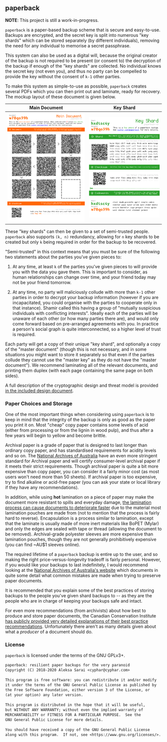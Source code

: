 ## paperback ##

**NOTE**: This project is still a work-in-progress.

`paperback` is a paper-based backup scheme that is secure and easy-to-use.
Backups are encrypted, and the secret key is split into numerous "key shards"
which can be stored separately (by different individuals), removing the need
for any individual to memorise a secret passphrase.

This system can also be used as a digital will, because the original creator of
the backup is not required to be present (or consent to) the decryption of the
backup if enough of the "key shards" are collected. No individual knows the
secret key (not even you), and thus no party can be compelled to provide the
key without the consent of `k-1` other parties.

To make this system as simple-to-use as possible, `paperback` creates several
PDFs which you can then print out and laminate, ready for recovery. The mockup
layout of these document is given below.

|                      Main Document                       |                   Key Shard                      |
| :------------------------------------------------------: | :----------------------------------------------: |
| ![Main Document Mockup](contrib/mockup-maindocument.png) | ![Key Shard Mockup](contrib/mockup-keyshard.png) |

These "key shards" can then be given to a set of semi-trusted people.
`paperback` also supports `(k, n)` redundancy, allowing for `n` key shards to
be created but only `k` being required in order for the backup to be recovered.

"Semi-trusted" in this context means that you must be sure of the following two
statements about the parties you've given pieces to:

1. At any time, at least `k` of the parties you've given pieces to will provide
   you with the data you gave them. This is important to consider, as human
   relationships can change over time, and your friend today may not be your
   friend tomorrow.

2. At any time, no party will maliciously collude with more than `k-1` other
   parties in order to decrypt your backup information (however if you are
   incapacitated, you could organise with the parties to cooperate only in that
   instance).  Shamir called this having a group of "mutually suspicious
   individuals with conflicting interests". Ideally each of the parties will be
   unaware of each other (or how many parties there are), and would only come
   forward based on pre-arranged agreements with you. In practice a person's
   social graph is quite interconnected, so a higher level of trust is
   required.

Each party will get a copy of their unique "key shard", and optionally a copy
of the "master document" (though this is not necessary, and in some situations
you might want to store it separately so that even if the parties collude they
cannot use the "master key" as they do not have the "master document"). We
recommend laminating all of the relevant documents, and printing them duplex
(with each page containing the same page on both sides).

A full description of the cryptographic design and threat model is provided [in
the included design document][design].

[design]: DESIGN.md

### Paper Choices and Storage ###

One of the most important things when considering using `paperback` is to keep
in mind that the integrity of the backup is only as good as the paper you print
it on. Most "cheap" copy paper contains some levels of acid (either from
processing or from the lignin in wood pulp), and thus after a few years will
begin to yellow and become brittle.

Archival paper is a grade of paper that is designed to last longer than
ordinary copy paper, and has standardised requirements for acidity levels and
so on. The [National Archives of Australia][naa-standard] have an even more
stringent standard for Archival paper and will certify consumer-level archival
paper if it meets their strict requirements. Though archival paper is quite a
bit more expensive than copy paper, you can consider it a fairly minor cost (as
most users won't need more than 50 sheets). If archival paper is too expensive,
try to find alkaline or acid-free paper (you can ask your state or local
library if they have any recommendations).

In addition, while using **hot** lamination on a piece of paper may make the
document more resistant to spills and everyday damage, [the lamination process
can cause documents to deteriorate faster][anthropology-lamination] due to the
material most lamination pouches are made from (not to mention that the process
is fairly hard to reverse).  Encapsulation is a process similar to lamination,
except that the laminate is usually made of more inert materials like BoPET
(Mylar) and only the edges are sealed with tape or thread (allowing the
document to be removed). Archival-grade polyester sleeves are more expensive
than lamination pouches, though they are not generally prohibitively expensive
(you can find ~AU$1 sleeves online).

The required lifetime of a `paperback` backup is entire up to the user, and so
making the right price-versus-longevity tradeoff is fairly personal. However,
if you would like your backups to last indefinitely, I would recommend looking
at the [National Archives of Australia's website][naa-preserving-paper] which
documents in quite some detail what common mistakes are made when trying to
preserve paper documents.

It is recommended that you explain some of the best practices of storing
backups to the people you've given shard backups to -- as they are the people
who are in charge of keeping your backups safe and intact.

For even more recommendations (from archivists) about how best to produce and
store paper documents, the Canadian Conservation Institute [has publicly
provided very detailed explanations of their best practice
recommendations][cci-notes]. Unfortunately there aren't as many details given
about what a *producer* of a document should do.

[naa-standard]: https://web.archive.org/web/20180304061138/https://www.naa.gov.au/information-management/managing-information-and-records/preserving/physical-records-pres/archival-quality-paper-products.aspx
[anthropology-lamination]: https://web.archive.org/web/20181128202230/http://anthropology.si.edu/conservation/lamination/lamination_guidelines.htm
[naa-preserving-paper]: https://web.archive.org/web/20180324131805/http://www.naa.gov.au/information-management/managing-information-and-records/preserving/artworks.aspx
[cci-notes]: https://www.canada.ca/en/conservation-institute/services/conservation-preservation-publications/canadian-conservation-institute-notes.html

### License ###

`paperback` is licensed under the terms of the GNU GPLv3+.

```
paperback: resilient paper backups for the very paranoid
Copyright (C) 2018-2020 Aleksa Sarai <cyphar@cyphar.com>

This program is free software: you can redistribute it and/or modify
it under the terms of the GNU General Public License as published by
the Free Software Foundation, either version 3 of the License, or
(at your option) any later version.

This program is distributed in the hope that it will be useful,
but WITHOUT ANY WARRANTY; without even the implied warranty of
MERCHANTABILITY or FITNESS FOR A PARTICULAR PURPOSE.  See the
GNU General Public License for more details.

You should have received a copy of the GNU General Public License
along with this program.  If not, see <https://www.gnu.org/licenses/>.
```
